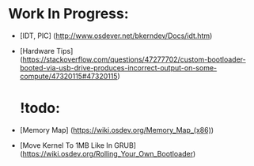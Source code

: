   # Work In Progress:
- [IDT, PIC] (http://www.osdever.net/bkerndev/Docs/idt.htm)
- [Hardware Tips] (https://stackoverflow.com/questions/47277702/custom-bootloader-booted-via-usb-drive-produces-incorrect-output-on-some-compute/47320115#47320115)

  # !todo:
- [Memory Map] (https://wiki.osdev.org/Memory_Map_(x86))
- [Move Kernel To 1MB Like In GRUB] (https://wiki.osdev.org/Rolling_Your_Own_Bootloader)
